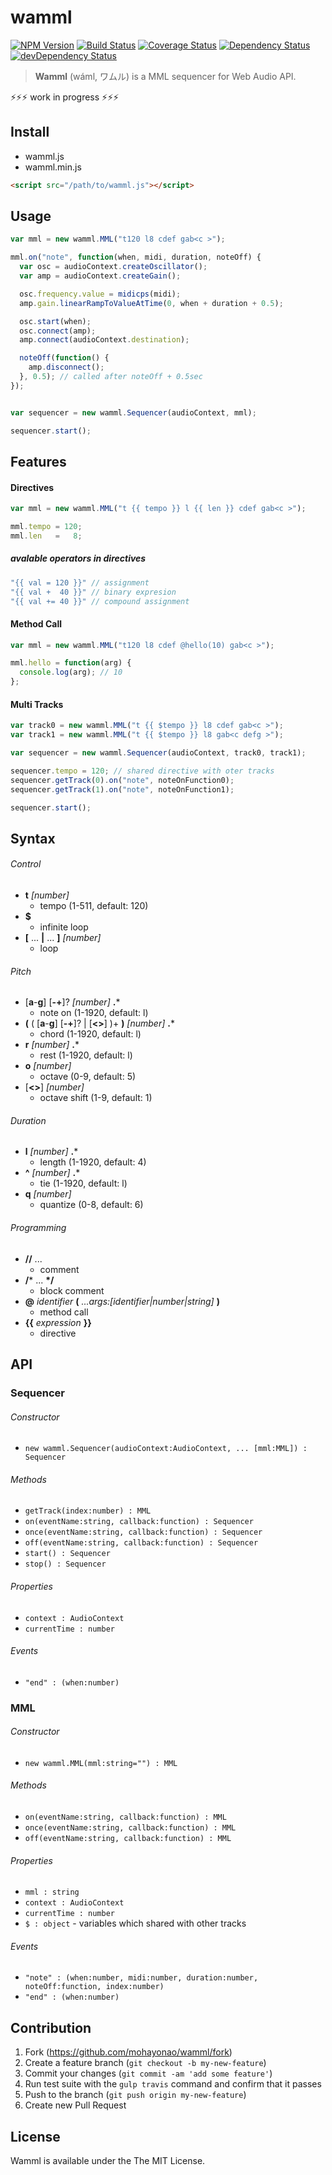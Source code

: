 # wamml
[![NPM Version](http://img.shields.io/npm/v/wamml.svg?style=flat)](https://www.npmjs.org/package/wamml)
[![Build Status](http://img.shields.io/travis/mohayonao/wamml.svg?style=flat)](https://travis-ci.org/mohayonao/wamml)
[![Coverage Status](http://img.shields.io/coveralls/mohayonao/wamml.svg?style=flat)](https://coveralls.io/r/mohayonao/wamml?branch=master)
[![Dependency Status](http://img.shields.io/david/mohayonao/wamml.svg?style=flat)](https://david-dm.org/mohayonao/wamml)
[![devDependency Status](http://img.shields.io/david/dev/mohayonao/wamml.svg?style=flat)](https://david-dm.org/mohayonao/wamml)

> **Wamml** (wáml, ワムル) is a MML sequencer for Web Audio API.

:zap::zap::zap: work in progress :zap::zap::zap:

## Install

  - wamml.js
  - wamml.min.js

```html
<script src="/path/to/wamml.js"></script>
```

## Usage

```javascript
var mml = new wamml.MML("t120 l8 cdef gab<c >");

mml.on("note", function(when, midi, duration, noteOff) {
  var osc = audioContext.createOscillator();
  var amp = audioContext.createGain();

  osc.frequency.value = midicps(midi);
  amp.gain.linearRampToValueAtTime(0, when + duration + 0.5);

  osc.start(when);
  osc.connect(amp);
  amp.connect(audioContext.destination);

  noteOff(function() {
    amp.disconnect();
  }, 0.5); // called after noteOff + 0.5sec
});


var sequencer = new wamml.Sequencer(audioContext, mml);

sequencer.start();
```

## Features

#### Directives

```javascript
var mml = new wamml.MML("t {{ tempo }} l {{ len }} cdef gab<c >");

mml.tempo = 120;
mml.len   =   8;
```

##### avalable operators in directives

```javascript
"{{ val = 120 }}" // assignment
"{{ val +  40 }}" // binary expresion
"{{ val += 40 }}" // compound assignment
```

#### Method Call

```javascript
var mml = new wamml.MML("t120 l8 cdef @hello(10) gab<c >");

mml.hello = function(arg) {
  console.log(arg); // 10
};
```

#### Multi Tracks

```javascript
var track0 = new wamml.MML("t {{ $tempo }} l8 cdef gab<c >");
var track1 = new wamml.MML("t {{ $tempo }} l8 gab<c defg >");

var sequencer = new wamml.Sequencer(audioContext, track0, track1);

sequencer.tempo = 120; // shared directive with oter tracks
sequencer.getTrack(0).on("note", noteOnFunction0);
sequencer.getTrack(1).on("note", noteOnFunction1);

sequencer.start();
```

## Syntax

###### Control

  - **t** _[number]_
    - tempo (1-511, default: 120)
  - **$**
    - infinite loop
  - **[** ... **|** ... **]** _[number]_
    - loop

###### Pitch

  - [**a**-**g**] [**-+**]? _[number]_ **.***
    - note on (1-1920, default: l)
  - **(** ( [**a**-**g**] [**-+**]? | [**<>**] )+ **)** _[number]_ **.***
    - chord (1-1920, default: l)
  - **r** _[number]_ **.***
    - rest (1-1920, default: l)
  - **o** _[number]_
    - octave (0-9, default: 5)
  - [**<>**] _[number]_
    - octave shift (1-9, default: 1)

###### Duration

  - **l** _[number]_ **.***
    - length (1-1920, default: 4)
  - **^** _[number]_ **.***
    - tie (1-1920, default: l)
  - **q** _[number]_
    - quantize (0-8, default: 6)

###### Programming

  - **//** ...
    - comment
  - **/*** ... **\*/**
    - block comment
  - **@** _identifier_ **(** _...args:[identifier|number|string]_ **)**
    - method call
  - **{{** _expression_ **}}**
    - directive

## API

### Sequencer

###### Constructor

  - `new wamml.Sequencer(audioContext:AudioContext, ... [mml:MML]) : Sequencer`

###### Methods

  - `getTrack(index:number) : MML`
  - `on(eventName:string, callback:function) : Sequencer`
  - `once(eventName:string, callback:function) : Sequencer`
  - `off(eventName:string, callback:function) : Sequencer`
  - `start() : Sequencer`
  - `stop() : Sequencer`

###### Properties

  - `context : AudioContext`
  - `currentTime : number`

###### Events

  - `"end" : (when:number)`

### MML

###### Constructor

  - `new wamml.MML(mml:string="") : MML`

###### Methods

  - `on(eventName:string, callback:function) : MML`
  - `once(eventName:string, callback:function) : MML`
  - `off(eventName:string, callback:function) : MML`

###### Properties

  - `mml : string`
  - `context : AudioContext`
  - `currentTime : number`
  - `$ : object` - variables which shared with other tracks

###### Events

  - `"note" : (when:number, midi:number, duration:number, noteOff:function, index:number)`
  - `"end" : (when:number)`

## Contribution

  1. Fork (https://github.com/mohayonao/wamml/fork)
  1. Create a feature branch (`git checkout -b my-new-feature`)
  1. Commit your changes (`git commit -am 'add some feature'`)
  1. Run test suite with the `gulp travis` command and confirm that it passes
  1. Push to the branch (`git push origin my-new-feature`)
  1. Create new Pull Request

## License

Wamml is available under the The MIT License.
